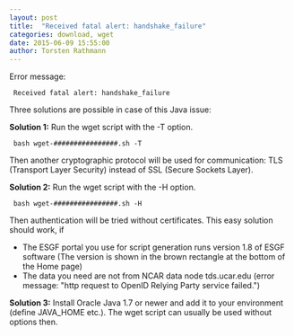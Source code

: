 ```yaml
---
layout: post
title:  "Received fatal alert: handshake_failure"
categories: download, wget
date: 2015-06-09 15:55:00
author: Torsten Rathmann
---
```


Error message:

     Received fatal alert: handshake_failure

Three solutions are possible in case of this Java issue:

**Solution 1:** Run the wget script with the -T option.

     bash wget-################.sh -T

Then another cryptographic protocol will be used for communication: TLS (Transport Layer Security) instead of SSL (Secure Sockets Layer).

**Solution 2:** Run the wget script with the -H option.

     bash wget-################.sh -H

Then authentication will be tried without certificates. This easy solution should work, if

* The ESGF portal you use for script generation runs version 1.8 of ESGF software (The version is shown in the brown rectangle at the bottom of the Home page)
* The data you need are not from NCAR data node tds.ucar.edu (error message: "http request to OpenID Relying Party service failed.")

**Solution 3:** Install Oracle Java 1.7 or newer and add it to your environment (define JAVA_HOME etc.). The wget script can usually be used without options then.

